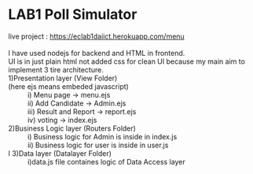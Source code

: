 # LAB1 Poll Simulator <br />
live project : https://eclab1daiict.herokuapp.com/menu <br />
<br />
I have used nodejs for backend and HTML in frontend.<br />
UI is in just plain html not added css for clean UI because my main aim to implement 3 tire architecture.<br />
1)Presentation layer (View Folder)<br />
     (here ejs means embeded javascript)<br />
         &nbsp; &nbsp; &nbsp; &nbsp; &nbsp;  i)   Menu page -> menu.ejs<br />
          &nbsp; &nbsp; &nbsp; &nbsp; &nbsp; ii)  Add Candidate -> Admin.ejs<br />
          &nbsp; &nbsp; &nbsp; &nbsp; &nbsp; iii) Result and Report -> report.ejs <br /> 
          &nbsp; &nbsp; &nbsp; &nbsp; &nbsp; iv)  voting -> index.ejs <br />
2)Business Logic layer (Routers Folder)<br />
          &nbsp; &nbsp; &nbsp; &nbsp; &nbsp; i) Business logic for Admin is inside in index.js<br />
          &nbsp; &nbsp; &nbsp; &nbsp; &nbsp; ii) Business logic for user is inside in user.js <br />  I
3)Data layer (Datalayer Folder)<br />
          &nbsp; &nbsp; &nbsp; &nbsp; &nbsp; i)data.js file containes logic of Data Access layer<br />



